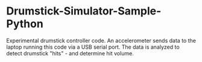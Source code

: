 # Drumstick-Simulator-Sample-Python

Experimental drumstick controller code. An accelerometer sends data to the laptop running this code via a USB serial port. The data is analyzed to detect drumstick "hits" - and determine hit volume.
